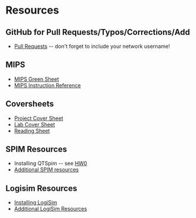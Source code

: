 # Resources

## GitHub for Pull Requests/Typos/Corrections/Add

* [Pull Requests](rsc/pull_requests.md) -- don't forget to include your network username!

## MIPS

* [MIPS Green Sheet](https://inst.eecs.berkeley.edu/~cs61c/resources/MIPS_Green_Sheet.pdf)
* [MIPS Instruction Reference](http://www.mrc.uidaho.edu/mrc/people/jff/digital/MIPSir.html)

## Coversheets

* [Project Cover Sheet](rsc/proj_coversheet.pdf)
* [Lab Cover Sheet](rsc/lab_coversheet.pdf)
* [Reading Sheet](rsc/reading_sheet.pdf)

## SPIM Resources

* Installing QTSpim -- see [HW0](hw/hw0.md)
* [Additional SPIM resources](/rsc/spim/)
 
## Logisim Resources

* [Installing LogiSim](https://sourceforge.net/projects/circuit/)
* [Additional LogiSim Resources](/rsc/logisim)
